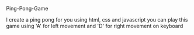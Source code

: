 Ping-Pong-Game

I create a ping pong for you using html, css and javascript you can play this game using 'A' for left movement and 'D' for right movement on keyboard
